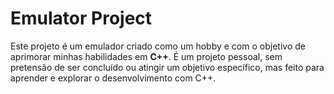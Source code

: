 # Emulator Project

Este projeto é um emulador criado como um hobby e com o objetivo de aprimorar minhas habilidades em **C++**. É um projeto pessoal, sem pretensão de ser concluído ou atingir um objetivo específico, mas feito para aprender e explorar o desenvolvimento com C++.
